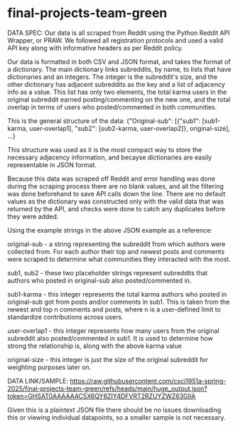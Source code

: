 # final-projects-team-green

DATA SPEC:
Our data is all scraped from Reddit using the Python Reddit API Wrapper, or
PRAW. We followed all registration protocols and used a valid API key along
with informative headers as per Reddit policy.

Our data is formatted in both CSV and JSON format, and takes the format of
a dictionary. The main dictionary links subreddits, by name, to lists that have
dictionaries and an integers. The integer is the subreddit's size, and the other
dictionary has adjacent subreddits as the key and a list of adjacency info
as a value. This list has only two elements, the total karma users in the
original subreddit earned posting/commenting on the new one, and the total 
overlap in terms of users who posted/commented in both communities.

This is the general structure of the data:
{"Original-sub": [{"sub1": [sub1-karma, user-overlap1], 
                  "sub2": [sub2-karma, user-overlap2]},
                  original-size],
...}

This structure was used as it is the most compact way to store the necessary
adjacency information, and becayse dictionaries are easily representable in JSON
format.

Because this data was scraped off Reddit and error handling was done during
the scraping process there are no blank values, and all the filtering was
done beforehand to save API calls down the line. There are no default values
as the dictionary was constructed only with the valid data that was returned
by the API, and checks were done to catch any duplicates before they were added.

Using the example strings in the above JSON example as a reference:

original-sub - a string representing the subreddit from which authors were 
               collected from. For each author their top and newest posts and
               comments were scraped to determine what communities they
               interacted with the most.

sub1, sub2 - these two placeholder strings represent subreddits that authors
             who posted in original-sub also posted/commented in.

sub1-karma - this integer represents the total karma authors who posted in 
             original-sub got from posts and/or comments in sub1. This is taken
             from the newest and top n comments and posts, where n is a
             user-defined limit to standardize contributions across users.

user-overlap1 - this integer represents how many users from the original
                subreddit also posted/commented in sub1. It is used to determine
                how strong the relationship is, along with the above karma value

original-size - this integer is just the size of the original subreddit for
                weighting purposes later on.

DATA LINK/SAMPLE:
https://raw.githubusercontent.com/csci1951a-spring-2025/final-projects-team-green/refs/heads/main/huge_output.json?token=GHSAT0AAAAAAC5X6QY6ZIY4DFVRT2RZUYZWZ63GIIA

Given this is a plaintext JSON file there should be no issues downloading this 
or viewing individual datapoints, so a smaller sample is not necessary.